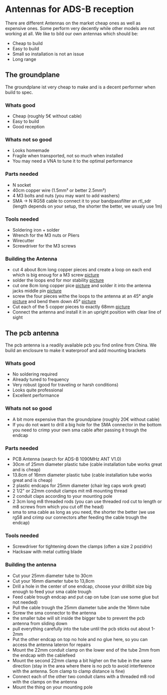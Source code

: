 # Antennas for ADS-B reception
There are different Antennas on the market cheap ones as well as expensive ones. Some perform very decently while other models are not working at all.
We like to bild our own antennas which should be:
* Cheap to build
* Easy to build
* Small so installation is not an issue
* Long range

## The groundplane
The groundplane ist very cheap to make and is a decent performer when build to spec.
### Whats good
* Cheap (roughly 5€ without cable)
* Easy to build
* Good reception

### Whats not so good
* Looks homemade
* Fragile when transported, not so much when installed
* You may need a VNA to tune it to the optimal performance

### Parts needed
* N socket
* 40cm copper wire (1.5mm² or better 2.5mm²)
* 4 M3 bolts and nuts (you may want to add washers)
* SMA -> N RG58 cable to connect it to your bandpassfilter an rtl_sdr (length depends on your setup, the shorter the better, we usualy use 1m)

### Tools needed
* Soldering iron + solder
* Wrench for the M3 nuts or Pliers
* Wirecutter
* Screwdriver for the M3 screws

### Building the Antenna
* cut 4 about 8cm long copper pieces and create a loop on each end which is big enoug for a M3 screw [picture](gp01.jpg)
* solder the loops end for mor stability [picture](gp02.jpg)
* cut one 8cm long copper pice [picture](gp03.jpg) and solder it into the antenna jacks middle pin [picture](gp04.jpg)
* screw the four pieces withe the loops to the antenna at an 45° angle [picture](gp05.jpg) and bend them down 45° [picture](gp06.jpg)
* Cut each of the 5 copper pieces to exactly 68mm [picture](gp07.jpg)
* Connect the antenna and install it in an upright position with clear line of sight

## The pcb antenna
The pcb antenna is a readily available pcb you find online from China. We build an enclosure to make it waterproof and add mounting brackets

### Whats good
* No soldering required
* Already tuned to frequency
* Very robust (good for traveling or harsh conditions)
* Looks quite professional
* Excellent performance

### Whats not so good
* A bit more expensive than the groundplane (roughly 20€ without cable)
* If you do not want to drill a big hole for the SMA connector in the bottom you need to crimp your own sma cable after passing it trough the endcap

### Parts needed
* PCB Antenna (search for ADS-B 1090MHz ANT V1.0)
* 30cm of 25mm diameter plastic tube (cable installation tube works great and is cheap)
* 13.8cm of 16mm diameter plastic tube (cable installation tube works great and is cheap)
* 2 plastic endcaps for 25mm diameter (chair leg caps work great)
* 2 1/2" or 22mm conduit clamps mit m8 mounting thread
* 2 conduit claps according to your mounting pole
* 2 3cm long m8 threaded rods (you can use threaded rod cut to length or m8 screws from which you cut off the head)
* sma to sma cable as long as you need, the shorter the better (we use rg58 and crimp our connectors after feeding the cable trough the endcap)

### Tools needed
* Screwdriver for tightening down the clamps (often a size 2 pozidriv)
* Hacksaw with metal cutting blade

### Building the antenna
* Cut your 25mm diameter tube to 30cm
* Cut your 16mm diameter tube to 13,8cm
* Drill a hole in the center of one endcap, choose your drillbit size big enough to feed your sma cable trough
* Feed cable trough endcap and put cap on tube (can use some glue but not needed)
* Pull the cable trough the 25mm diameter tube ande the 16mm tube
* Screw the sma connector to the antenna
* the smaller tube will sit inside the bigger tube to prevent the pcb antenna from sliding down
* pull everything carefully into the tube until the pcb sticks out about 1-2mm
* Put the other endcap on top no hole and no glue here, so you can access the antenna lateron for repairs
* Mount the 22mm conduit clamp on the lower end of the tube 2mm from the endcap with the cablefeed
* Mount the second 22mm clamp a bit higher on the tube in the same direction (stay in the area where there is no pcb to avoid interference with the antenna. 5cm clamp to clamp distance is fine)
* Connect each of the other two conduit clams with a threaded m8 rod with the clamps on the antenna
* Mount the thing on your mounting pole
